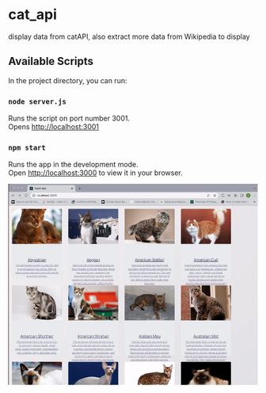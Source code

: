 # cat_api
display data from catAPI, also extract more data from Wikipedia to display

## Available Scripts

In the project directory, you can run:

### `node server.js`
Runs the script on port number 3001.\
Opens [http://localhost:3001](http://localhost:3001)

### `npm start`

Runs the app in the development mode.\
Open [http://localhost:3000](http://localhost:3000) to view it in your browser.


<img src ="./gif.gif" alt="sampleGif">
